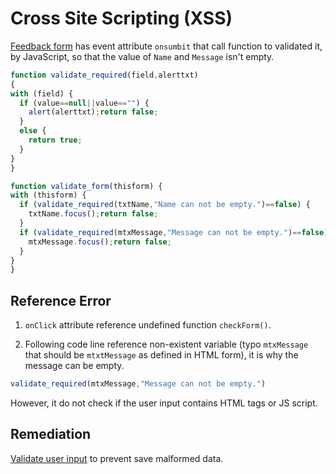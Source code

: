 # Cross Site Scripting (XSS)

[Feedback form](http://192.168.56.101/?page=feedback) has event attribute `onsumbit` that call function to validated it, by JavaScript, so that the value of `Name` and `Message` isn't empty.
  ```js
function validate_required(field,alerttxt)
{
  with (field) {
    if (value==null||value=="") {
      alert(alerttxt);return false;
    }
    else {
      return true;
    }
  }
}

function validate_form(thisform) {
  with (thisform) {
    if (validate_required(txtName,"Name can not be empty.")==false) {
      txtName.focus();return false;
    }
    if (validate_required(mtxMessage,"Message can not be empty.")==false) {
      mtxMessage.focus();return false;
    }
  }
}
```

## Reference Error
1. `onClick` attribute reference undefined function `checkForm()`.

2. Following code line reference non-existent variable (typo `mtxMessage` that should be `mtxtMessage` as defined in HTML form), it is why the message can be empty.
```js
validate_required(mtxMessage,"Message can not be empty.")
```

However, it do not check if the user input contains HTML tags or JS script.

## Remediation
[Validate user input](https://cheatsheetseries.owasp.org/cheatsheets/Input_Validation_Cheat_Sheet.html) to prevent save malformed data.
